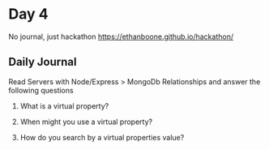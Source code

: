 # Day 4
No journal, just hackathon
https://ethanboone.github.io/hackathon/
## Daily Journal
Read Servers with Node/Express > MongoDb Relationships and answer the following questions
1. What is a virtual property?

2. When might you use a virtual property?

3. How do you search by a virtual properties value?